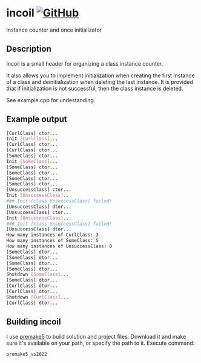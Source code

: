 # incoil [![GitHub](https://img.shields.io/github/license/higelak/incoil)](https://github.com/higelak/incoil/blob/main/LICENSE)
Instance counter and once initializator

## Description
Incoil is a small header for organizing a class instance counter.

It also allows you to implement initialization when creating the first instance of a class and deinitialization when deleting the last instance. 
It is provided that if initialization is not successful, then the class instance is deleted.

See example.cpp for undestanding.

## Example output
```bash
[CurlClass] ctor...
Init [CurlClass]...
[CurlClass] ctor...
[CurlClass] ctor...
[SomeClass] ctor...
Init [SomeClass]...
[SomeClass] ctor...
[SomeClass] ctor...
[SomeClass] ctor...
[SomeClass] ctor...
[UnsuccessClass] ctor...
Init [UnsuccessClass]...
### Init [class UnsuccessClass] failed!
[UnsuccessClass] dtor...
[UnsuccessClass] ctor...
Init [UnsuccessClass]...
### Init [class UnsuccessClass] failed!
[UnsuccessClass] dtor...
How many instances of CurlClass: 3
How many instances of SomeClass: 5
How many instances of UnsuccessClass: 0
[SomeClass] dtor...
[SomeClass] dtor...
[SomeClass] dtor...
[SomeClass] dtor...
Shutdown [SomeClass]...
[SomeClass] dtor...
[CurlClass] dtor...
[CurlClass] dtor...
Shutdown [CurlClass]...
[CurlClass] dtor...
```

## Building incoil
I use [premake5](http://premake.github.io/) to build solution and project files. Download it and make sure it's available on your path, or specify the path to it. Execute command:
```bash
premake5 vs2022
```

